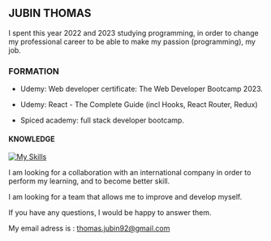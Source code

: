 ## JUBIN THOMAS
 
 I spent this year 2022 and 2023 studying programming, in order to change my professional career to be able to make my passion (programming), my job.

### FORMATION

- Udemy: Web developer certificate: The Web Developer Bootcamp 2023.

- Udemy: React - The Complete Guide (incl Hooks, React Router, Redux)
 
- Spiced academy: full stack developer bootcamp.

#### KNOWLEDGE
[![My Skills](https://skillicons.dev/icons?i=js,html,css,nodejs,react,nextjs,expressjs,mongodb,redux)](https://skillicons.dev)

 I am looking for a collaboration with an international company in order to perform my learning, and to become better skill.

I am looking for a team that allows me to improve and develop myself.

If you have any questions, I would be happy to answer them.

My email adress is : thomas.jubin92@gmail.com

[This is a comment that will be hidden.]: # 
